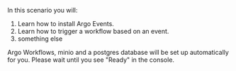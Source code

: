 In this scenario you will:

1. Learn how to install Argo Events.
2. Learn how to trigger a workflow based on an event.
3. something else

Argo Workflows, minio and a postgres database will be set up automatically for you. Please wait until you see "Ready" in the console.
